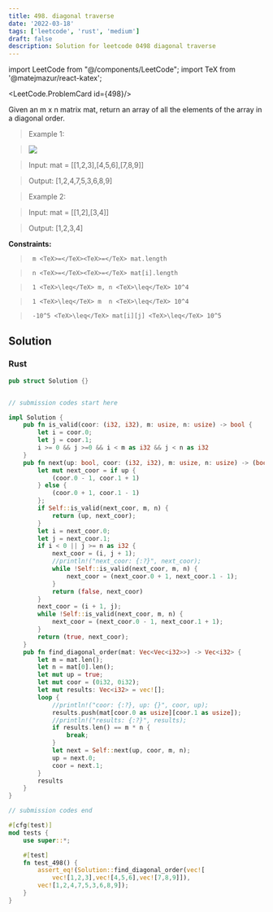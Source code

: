 ```yaml
---
title: 498. diagonal traverse
date: '2022-03-18'
tags: ['leetcode', 'rust', 'medium']
draft: false
description: Solution for leetcode 0498 diagonal traverse
---
```

import LeetCode from "@/components/LeetCode";
import TeX from '@matejmazur/react-katex';

<LeetCode.ProblemCard id={498}/>
 

  Given an m x n matrix mat, return an array of all the elements of the array in a diagonal order.

   

 >   Example 1:

 >   ![](https://assets.leetcode.com/uploads/2021/04/10/diag1-grid.jpg)

 >   Input: mat <TeX>=</TeX> [[1,2,3],[4,5,6],[7,8,9]]

 >   Output: [1,2,4,7,5,3,6,8,9]

  

 >   Example 2:

  

 >   Input: mat <TeX>=</TeX> [[1,2],[3,4]]

 >   Output: [1,2,3,4]

  

   

  **Constraints:**

  

 >   	m <TeX>=</TeX><TeX>=</TeX> mat.length

 >   	n <TeX>=</TeX><TeX>=</TeX> mat[i].length

 >   	1 <TeX>\leq</TeX> m, n <TeX>\leq</TeX> 10^4

 >   	1 <TeX>\leq</TeX> m  n <TeX>\leq</TeX> 10^4

 >   	-10^5 <TeX>\leq</TeX> mat[i][j] <TeX>\leq</TeX> 10^5


## Solution
### Rust
```rust
pub struct Solution {}


// submission codes start here

impl Solution {
    pub fn is_valid(coor: (i32, i32), m: usize, n: usize) -> bool {
        let i = coor.0;
        let j = coor.1;
        i >= 0 && j >=0 && i < m as i32 && j < n as i32 
    }
    pub fn next(up: bool, coor: (i32, i32), m: usize, n: usize) -> (bool, (i32, i32)) {
        let mut next_coor = if up {
            (coor.0 - 1, coor.1 + 1)
        } else {
            (coor.0 + 1, coor.1 - 1)
        };
        if Self::is_valid(next_coor, m, n) {
            return (up, next_coor);
        }
        let i = next_coor.0;
        let j = next_coor.1;
        if i < 0 || j >= n as i32 {
            next_coor = (i, j + 1);
            //println!("next_coor: {:?}", next_coor);
            while !Self::is_valid(next_coor, m, n) {
                next_coor = (next_coor.0 + 1, next_coor.1 - 1);
            }
            return (false, next_coor)
        }
        next_coor = (i + 1, j);
        while !Self::is_valid(next_coor, m, n) {
            next_coor = (next_coor.0 - 1, next_coor.1 + 1);
        }
        return (true, next_coor);
    }
    pub fn find_diagonal_order(mat: Vec<Vec<i32>>) -> Vec<i32> {
        let m = mat.len();
        let n = mat[0].len();
        let mut up = true;
        let mut coor = (0i32, 0i32);
        let mut results: Vec<i32> = vec![];
        loop {
            //println!("coor: {:?}, up: {}", coor, up);
            results.push(mat[coor.0 as usize][coor.1 as usize]);
            //println!("results: {:?}", results);
            if results.len() == m * n {
                break;
            }
            let next = Self::next(up, coor, m, n);
            up = next.0;
            coor = next.1;
        }
        results
    }
}

// submission codes end

#[cfg(test)]
mod tests {
    use super::*;

    #[test]
    fn test_498() {
        assert_eq!(Solution::find_diagonal_order(vec![
            vec![1,2,3],vec![4,5,6],vec![7,8,9]]), 
        vec![1,2,4,7,5,3,6,8,9]);
    }
}

```
